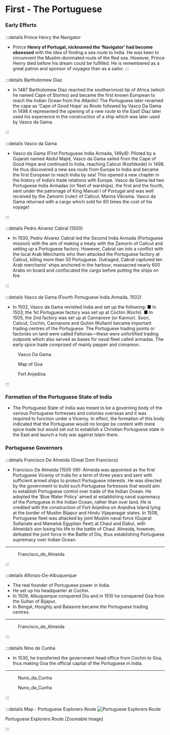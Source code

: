 <div  font-serif text-base	 font-medium hyphens-none leading-normal tracking-wider subpixel-antialiased>

# First - The Portuguese 

### Early Efforts
####
:::details Prince Henry the Navigator
- Prince **Henry of Portugal, nicknamed the ‘Navigator’ had become obsessed** with the idea of finding a sea route to India. He was keen to circumvent the Muslim-dominated route of the Red sea. However, Prince Henry died before his dream could be fulfilled. He is remembered as a great patron and sponsor of voyages than as a sailor.
:::

####
:::details Bartholomew Diaz
-  In 1487 Bartholomew Diaz reached the southernmost tip of Africa (which he named Cape of Storms) and became the first known European to reach the Indian Ocean from the Atlantic! The Portuguese later renamed the cape as ‘Cape of Good Hope’ as Route followed by Vasco Da Gama in 1498 it represented the opening of a new route to the East! Diaz later used his experience in the construction of a ship which was later used by Vasco da Gama.

:::
####
:::details Vasco da Gama 
- Vasco da Gama (First Portuguese India Armada, 149y8): Piloted by a Gujarati named Abdul Majid, Vasco da Gama sailed from the Cape of Good Hope and continued to India, reaching Calicut (Kozhikode) in 1498. He thus discovered a new sea route from Europe to India and became the first European to reach India by sea! This opened a new chapter in the history of India’s trade relations with Europe. Vasco da Gama led two Portuguese India Armadas (or fleet of warships), the first and the fourth, sent under the patronage of King Manuel I of Portugal and was well received by the Zamorin (ruler) of Calicut, Manna Vikrama. Vasco da Gama returned with a cargo which sold for 60 times the cost of his voyage!

:::
####
:::details Pedro Alvarez Cabral (1500)
- In 1500, Pedro Alvarez Cabral led the Second India Armada (Portuguese mission) with the aim of making a treaty with the Zamorin of Calicut and setting up a Portuguese factory. However, Cabral ran into a conflict with the local Arab Merchants who then attacked the Portuguese factory at Calicut, killing more than 50 Portuguese. Outraged, Cabral captured ten Arab merchants’ ships anchored in the harbour, massacred nearly 600 Arabs on board and confiscated the cargo before putting the ships on fire

:::
####
:::details Vasco da Gama (Fourth Portuguese India Armada, 1502)
-  In 1502, Vasco da Gama revisited India and set up the following: ■ In 1503, the 1st Portuguese factory was set up at Cochin (Kochi). ■ In 1505, the 2nd factory was set up at Cannanore (or Kannur). Soon, Calicut, Cochin, Cannanore and Quilon (Kollam) became important trading centres of the Portuguese. The Portuguese trading points or factories on land were called Feitorias—these were unfortified trading outposts which also served as bases for naval fleet called armadas. The early spice trade comprised of mainly pepper and cinnamon.
<div c grid-cols-2 gap-y-5 gap-x-2 > 
<figure >
    <img src="/upsc-modern-india-history/illustration/vasco-300w.webp
    " alt="" style="max-width:260px; margin: 0 auto; display: grid" async="loading" decoding="async" loading="lazy"  />
    <figcaption>Vasco Da Gama </figcaption>
</figure>
<figure >
    <img src="/upsc-modern-india-history/illustration/Goa_Map.webp
    " alt="" style="max-width:260px; margin: 0 auto; display: grid" async="loading" decoding="async" loading="lazy"  />
    <figcaption> Map of Goa  </figcaption>
</figure>
<figure >
    <img src="/upsc-modern-india-history/illustration/Fort_Anjediva-300w.webp
    " alt="" style="max-width:260px; margin: 0 auto; display: grid" async="loading" decoding="async" loading="lazy"  />
    <figcaption>Fort Anjediva </figcaption>
</figure>
</div>
:::


### Formation of the Portuguese State of India 
- The Portuguese State of India was meant to be a governing body of the various Portuguese fortresses and colonies overseas and it was required to function under a Viceroy. In effect, the formation of this body indicated that the Portuguese would no longer be content with mere spice trade but would set out to establish a Christian Portuguese state in the East and launch a holy war against Islam there.
  
### Portuguese Governors
####
:::details Francisco De Almeida (Great Dom Francisco)
- Francisco De Almeida (1505-09): Almeida was appointed as the first Portuguese Viceroy of India for a term of three years and sent with sufficient armed ships to protect Portuguese interests. He was directed by the government to build such Portuguese fortresses that would aim to establish Portuguese control over trade of the Indian Ocean. He adopted the ‘Blue Water Policy’ aimed at establishing naval supremacy of the Portuguese in the Indian Ocean, rather than over land. He is credited with the construction of Fort Anjediva on Anjediva Island lying at the border of Muslim Bijapur and Hindu Vijayanagar states. In 1508, Portuguese fleet was attacked by joint Muslim naval force (Gujarat Sultanate and Mameluk Egyptian fleet) at Chaul and Dabul, with Almeida’s son losing his life in the battle of Chaul. Almeida, however, defeated the joint force in the Battle of Diu, thus establishing Portuguese supremacy over Indian Ocean.
--- 

<div c grid-cols-2 gap-y-5 gap-x-2 > 
<figure >
    <img src="/upsc-modern-india-history/illustration/Francisco_de_Almeida-190w.webp"   alt="" style="max-width:230px; margin: 0 auto; display: grid" async="loading" decoding="async" loading="lazy"  />
    <figcaption>Francisco_de_Almeida </figcaption>
</figure>
</div>

:::


####
:::details Alfonzo-De-Albuquerque
- The real founder of Portuguese power in India. 
- He set up his headquarter at Cochin.
- In 1509, Albuquerque conquered Diu and in 1510 he conquered Goa from the Sultan of Bijapur. 
- In Bengal, Hooghly and Balasore became the Portuguese trading centres.

--- 

<div c grid-cols-2 gap-y-5 gap-x-2 > 
<figure >
    <img src="/upsc-modern-india-history/illustration/afonso-de-albuquerque-250w.webp"   alt="" style="max-width:230px; margin: 0 auto; display: grid" async="loading" decoding="async" loading="lazy"  />
    <figcaption>Francisco_de_Almeida </figcaption>
</figure>
</div>
:::

#### 
:::details Nino de Cunha
- In 1530, he transferred the government head office from Cochin to Goa, thus making Goa the official capital of the Portuguese in India.
--- 
<div c grid-cols-2 gap-y-5 gap-x-2  >
<figure >
    <img src="/upsc-modern-india-history/illustration/Nuno_da_Cunha-400w.avif"  onerror="this.onerror=null; this.src= '/upsc-modern-india-history/illustration/Nuno_da_Cunha-400w.webp  ' " alt="" style="max-width:250px; margin: 0 auto" async="loading" decoding="async" loading="lazy"  />
    <figcaption>Nuno_da_Cunha </figcaption>
</figure>
<figure >
    <img src="/upsc-modern-india-history/illustration/Nuno_da_Cunha-400w.avif"  onerror="this.onerror=null; this.src= '/upsc-modern-india-history/illustration/Nuno_da_Cunha-400w.webp' " alt="" style="max-width:200px; margin: 0 auto" async="loading" decoding="async" loading="lazy"  />
    <figcaption>Nuno_da_Cunha </figcaption>
</figure>
</div>
:::

#### 
:::details Map - Portuguese Explorers Route
<img src="/upsc-modern-india-history/illustration/vasco_trade-routes1-1000w.avif
    "  onerror="this.onerror=null; this.src= '/upsc-modern-india-history/illustration/vasco_trade-routes1-1000w.webp  ' " alt="Portuguese Explorers Route "  async="loading" decoding="async" loading="lazy"/>
 <figcaption>Portuguese Explorers Route [Zoomable Image] </figcaption>

:::



</div>
